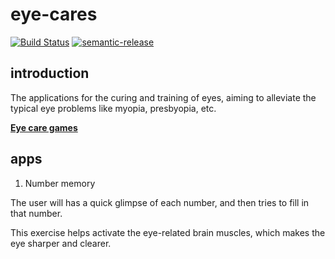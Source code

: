 # eye-cares

[![Build Status](https://travis-ci.org/Williammer/eye-cares.svg?branch=master)](https://travis-ci.org/Williammer/eye-cares)
[![semantic-release](https://img.shields.io/badge/%20%20%F0%9F%93%A6%F0%9F%9A%80-semantic--release-e10079.svg)](https://github.com/semantic-release/semantic-release)

## introduction
The applications for the curing and training of eyes, aiming to alleviate the typical eye problems like myopia, presbyopia, etc.

**[Eye care games](http://williammer.github.io/eye-cares/)**


## apps
1. Number memory

The user will has a quick glimpse of each number, and then tries to fill in that number.

This exercise helps activate the eye-related brain muscles, which makes the eye sharper and clearer.
